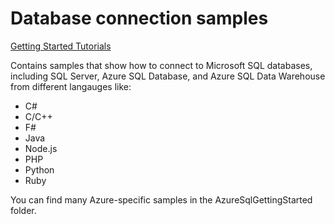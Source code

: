 # Database connection samples
[Getting Started Tutorials](https://aka.ms/sqldev)

Contains samples that show how to connect to Microsoft SQL databases, including SQL Server, Azure SQL Database, and Azure SQL Data Warehouse from different langauges like:
* C#
* C/C++
* F#
* Java
* Node.js
* PHP
* Python
* Ruby


You can find many Azure-specific samples in the AzureSqlGettingStarted folder.
